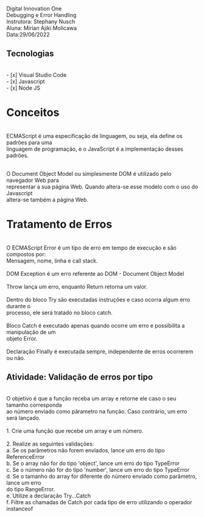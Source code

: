 <p>
<br>  Digital Innovation One 
<br>  Debugging e Error Handling
<br>  Instrutora: Stephany Nusch
<br>  Aluna: Mirian Ajiki Molicawa
<br>  Data:29/06/2022 
</p>

<h2> Tecnologias </h2>
<br> - [x] Visual Studio Code 
<br> - [x] Javascript 
<br> - [x] Node JS

<h1>Conceitos</h1>

<br> ECMAScript é uma especificação de linguagem, ou seja, ela define os padrões para uma <br> linguagem de programação, e o JavaScript é a implementação desses padrões.
<br>

<br> O Document Object Model ou simplesmente DOM é utilizado pelo navegador Web para <br> representar a sua página Web. Quando altera-se esse modelo com o uso do Javascript <br> altera-se também a página Web.
<br>


<h1>Tratamento de Erros</h1>

<br> O ECMAScript Error é um tipo de erro em tempo de execução e são compostos por:
<br> Mensagem, nome, linha e call stack.
<br>
<br> DOM Exception é um erro referente ao DOM - Document Object Model
<br>
<br> Throw lança um erro, enquanto Return retorna um valor.
<br>
<br> Dentro do bloco Try são executadas instruções e caso ocorra algum erro durante o <br> processo, ele será tratado no bloco catch.
<br>
<br> Bloco Catch é executado apenas quando ocorre um erro e possibilita a manipulação de um <br> objeto Error.
<br>
<br> Declaração Finally é executada sempre, independente de erros ocorrerem ou não.
<br>


<h2>Atividade: Validação de erros por tipo </h2>
<br> O objetivo é que a função receba um array e retorne ele caso o seu tamanho corresponda
<br> ao número enviado como pârametro na função. Caso contrário, um erro será lançado.
<br>
<br> 1. Crie uma função que recebe um array e um número.
<br>
<br> 2. Realize as seguintes validações:
<br> a. Se os parâmetros não forem enviados, lance um erro do tipo ReferenceError
<br> b. Se o array não for do tipo 'object', lance um erro do tipo TypeError
<br> c. Se o número não for do tipo 'number', lance um erro do tipo TypeError
<br> d. Se o tamanho do array for diferente do número enviado como parâmetro, lance um erro
<br> do tipo RangeError.
<br> e. Utilize a declaração Try...Catch
<br> f. Filtre as chamadas de Catch por cada tipo de erro utilizando o operador instanceof
<br>
